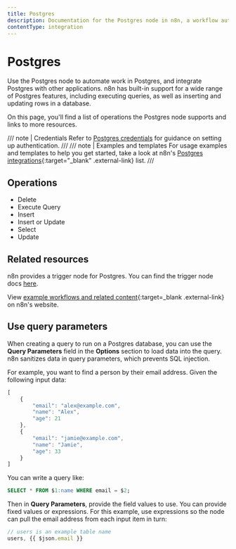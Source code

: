```yaml
---
title: Postgres
description: Documentation for the Postgres node in n8n, a workflow automation platform. Includes details of operations and configuration, and links to examples and credentials information.
contentType: integration
---
```


# Postgres

Use the Postgres node to automate work in Postgres, and integrate Postgres with other applications. n8n has built-in support for a wide range of Postgres features, including executing queries, as well as inserting and updating rows in a database. 

On this page, you'll find a list of operations the Postgres node supports and links to more resources.

/// note | Credentials
Refer to [Postgres credentials](/integrations/builtin/credentials/postgres/) for guidance on setting up authentication. 
///
/// note | Examples and templates
For usage examples and templates to help you get started, take a look at n8n's [Postgres integrations](https://n8n.io/integrations/postgres/){:target="_blank" .external-link} list.
///

## Operations

* Delete
* Execute Query
* Insert
* Insert or Update
* Select
* Update


## Related resources

n8n provides a trigger node for Postgres. You can find the trigger node docs [here](/integrations/builtin/trigger-nodes/n8n-nodes-base.postgrestrigger/).

View [example workflows and related content](https://n8n.io/integrations/postgres/){:target=_blank .external-link} on n8n's website.

## Use query parameters

When creating a query to run on a Postgres database, you can use the **Query Parameters** field in the **Options** section to load data into the query. n8n sanitizes data in query parameters, which prevents SQL injection.

For example, you want to find a person by their email address. Given the following input data:

```js
[
    {
        "email": "alex@example.com",
        "name": "Alex",
        "age": 21 
    },
    {
        "email": "jamie@example.com",
        "name": "Jamie",
        "age": 33 
    }
]
```

You can write a query like:

```sql
SELECT * FROM $1:name WHERE email = $2;
```

Then in **Query Parameters**, provide the field values to use. You can provide fixed values or expressions. For this example, use expressions so the node can pull the email address from each input item in turn:

```js
// users is an example table name
users, {{ $json.email }} 
```


